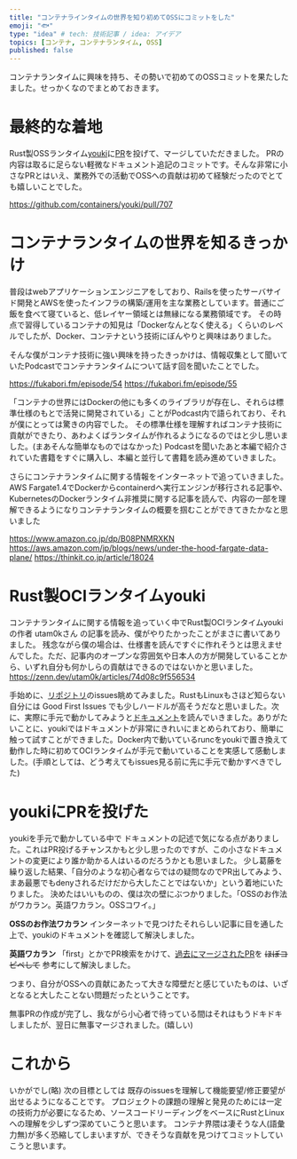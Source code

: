 ```yaml
---
title: "コンテナラインタイムの世界を知り初めてOSSにコミットをした"
emoji: "🐟"
type: "idea" # tech: 技術記事 / idea: アイデア
topics: [コンテナ, コンテナランタイム, OSS]
published: false
---
```


コンテナランタイムに興味を持ち、その勢いで初めてのOSSコミットを果たしたました。せっかくなのでまとめておきます。

# 最終的な着地
Rust製OSSランタイム[youki](https://github.com/containers/youki)に[PR](https://github.com/containers/youki/pull/707)を投げて、マージしていただきました。
PRの内容は取るに足らない軽微なドキュメント追記のコミットです。そんな非常に小さなPRとはいえ、業務外での活動でOSSへの貢献は初めて経験だったのでとても嬉しいことでした。

https://github.com/containers/youki/pull/707

# コンテナランタイムの世界を知るきっかけ
普段はwebアプリケーションエンジニアをしており、Railsを使ったサーバサイド開発とAWSを使ったインフラの構築/運用を主な業務としています。普通にご飯を食べて寝ていると、低レイヤー領域とは無縁になる業務領域です。
その時点で習得しているコンテナの知見は「Dockerなんとなく使える」くらいのレベルでしたが、Docker、コンテナという技術にぼんやりと興味はありました。

そんな僕がコンテナ技術に強い興味を持ったきっかけは、情報収集として聞いていたPodcastでコンテナランタイムについて話す回を聞いたことでした。

https://fukabori.fm/episode/54
https://fukabori.fm/episode/55

「コンテナの世界にはDockerの他にも多くのライブラリが存在し、それらは標準仕様のもとで活発に開発されている」ことがPodcast内で語られており、それが僕にとっては驚きの内容でした。
その標準仕様を理解すればコンテナ技術に貢献ができたり、あわよくばランタイムが作れるようになるのではと少し思いました。(まあそんな簡単なものではなかった)
Podcastを聞いたあと本編で紹介されていた書籍をすぐに購入し、本編と並行して書籍を読み進めていきました。

さらにコンテナランタイムに関する情報をインターネットで追っていきました。AWS Fargate1.4でDockerからcontainerdへ実行エンジンが移行される記事や、KubernetesのDockerランタイム非推奨に関する記事を読んで、内容の一部を理解できるようになりコンテナランタイムの概要を掴むことができてきたかなと思いました

https://www.amazon.co.jp/dp/B08PNMRXKN
https://aws.amazon.com/jp/blogs/news/under-the-hood-fargate-data-plane/
https://thinkit.co.jp/article/18024


# Rust製OCIランタイムyouki
コンテナランタイムに関する情報を追っていく中でRust製OCIランタイムyoukiの作者 utam0kさん の記事を読み、僕がやりたかったことがまさに書いてありました。
残念ながら僕の場合は、仕様書を読んですぐに作れそうとは思えませんでした。ただ、記事内のオープンな雰囲気や日本人の方が開発していることから、いずれ自分も何かしらの貢献はできるのではないかと思いました。
https://zenn.dev/utam0k/articles/74d08c9f556534

手始めに、[リポジトリ](https://github.com/containers/youki)のissues眺めてみました。RustもLinuxもさほど知らない自分には Good First Issues でも少しハードルが高そうだなと思いました。次に、実際に手元で動かしてみようと[ドキュメント](https://containers.github.io/youki/)を読んでいきました。ありがたいことに、youkiではドキュメントが非常にきれいにまとめられており、簡単に触って試すことができました。Docker内で動いているruncをyoukiで置き換えて動作した時に初めてOCIランタイムが手元で動いていることを実感して感動しました。(手順としては、どう考えてもissues見る前に先に手元で動かすべきでした)


# youkiにPRを投げた
youkiを手元で動かしている中で ドキュメントの記述で気になる点がありました。これはPR投げるチャンスかもと少し思ったのですが、この小さなドキュメントの変更により誰か助かる人はいるのだろうかとも思いました。
少し葛藤を繰り返した結果、「自分のような初心者ならではの疑問なのでPR出してみよう、まあ最悪でもdenyされるだけだから大したことではないか」という着地にいたりました。
決めたはいいものの、僕は次の壁にぶつかりました。「OSSのお作法がワカラン。英語ワカラン。OSSコワイ。」

**OSSのお作法ワカラン**
インターネットで見つけたそれらしい記事に目を通した上で、youkiのドキュメントを確認して解決しました。

**英語ワカラン**
「first」とかでPR検索をかけて、[過去にマージされたPR](https://github.com/containers/youki/pull/631)を ~~ほぼコピペして~~ 参考にして解決しました。

つまり、自分がOSSへの貢献にあたって大きな障壁だと感じていたものは、いざとなると大したことない問題だったということです。

無事PRの作成が完了し、我ながら小心者で待っている間はそれはもうドキドキしましたが、翌日に無事マージされました。(嬉しい)

# これから
いかがでし(略)
次の目標としては 既存のissuesを理解して機能要望/修正要望が出せるようになることです。
プロジェクトの課題の理解と発見のためには一定の技術力が必要になるため、ソースコードリーディングをベースにRustとLinuxへの理解を少しずつ深めていこうと思います。
コンテナ界隈は凄そうな人(語彙力無)が多く恐縮してしまいますが、できそうな貢献を見つけてコミットしていこうと思います。
